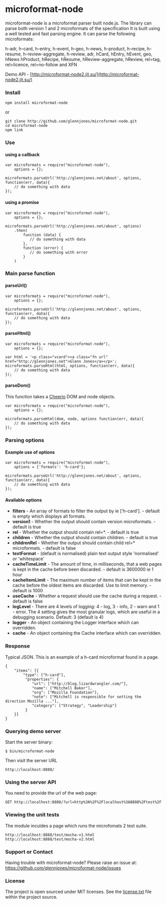 # microformat-node

microformat-node is a microformat parser built node.js. The library can parse both version 1 and 2 microformats of the specification It is built using a well tested and fast parsing engine. It can parse the following microformats:


h-adr, h-card, h-entry, h-event, h-geo, h-news, h-product, h-recipe, h-resume, h-review-aggregate, h-review, adr, hCard, hEntry, hEvent, geo, hNews hProduct, hRecipe, hResume, hReview-aggregate, hReview, rel=tag, rel=licence, rel=no-follow and XFN


Demo API - [http://microformat-node2.jit.su/](http://microformat-node2.jit.su/)


### Install

    npm install microformat-node

or

    git clone http://github.com/glennjones/microformat-node.git
    cd microformat-node
    npm link


### Use

#### using a callback

    var microformats = require("microformat-node"),
        options = {};

    microformats.parseUrl('http://glennjones.net/about', options, function(err, data){
        // do something with data
    });


#### using a promise

    var microformats = require("microformat-node"),
        options = {};

    microformats.parseUrl('http://glennjones.net/about', options)
        .then(
            function (data) {
               // do something with data
            },
            function (error) {
               // do something with error
            }
        )

### Main parse function

#### parseUrl()

    var microformats = require("microformat-node"),
        options = {};

    microformats.parseUrl('http://glennjones.net/about', options, function(err, data){
        // do something with data
    });

#### parseHtml()

    var microformats = require("microformat-node"),
        options = {};

    var html = '<p class="vcard"><a class="fn url" href="http://glennjones.net">Glenn Jones</a></p>';
    microformats.parseHtml(html, options, function(err, data){
        // do something with data
    });


#### parseDom()
This function takes a [Cheerio](https://github.com/MatthewMueller/cheerio) DOM and node objects.

    var microformats = require("microformat-node"),
        options = {};

    microformats.parseHtml(dom, node, options function(err, data){
        // do something with data
    });


### Parsing options 

#### Example use of options
    var microformats = require("microformat-node"),
        options = {'formats': 'h-card'};

    microformats.parseUrl('http://glennjones.net/about', options, function(err, data){
        // do something with data
    });

#### Available options

*  __filters__ - An array of formats to filter the output by ie ['h-card']. - default is empty which displays all formats.
*  __version1__ - Whether the output should contain version microformats. - default is true
*  __rel__ - Whether the output should contain rel=*. - default is true 
*  __children__ - Whether the output should contain children. - default is true
*  __childrenRel__ - Whether the output should contain child rel=* microformats. - default is false 
*  __textFormat__ - (default is normalised) plain text output style 'normalised' or 'whitespace'
*  __cacheTimeLimit__ - The amount of time, in milliseconds, that a web pages is kept in the cache before been discarded. - default is 3600000 ie 1 hour
*  __cacheItemLimit__ - The maximum number of items that can be kept in the cache before the oldest items are discarded. Use to limit memory. - default is 1000
*  __useCache__ - Whether a request should use the cache during a request. - default is false
*  __logLevel__ - There are 4 levels of logging: 4 - log, 3 - info, 2 - warn and 1 - error. The 4 setting gives the most granular logs, which are useful in a debugging scenario. Default: 3 (default is 4) 
*  __logger__ - An object containing the Logger interface which can overridden.
*  __cache__ - An object containing the Cache interface which can overridden.


### Response 

Typical JSON. This is an example of a h-card microformat found in a page.

    
    {
        "items": [{
            "type": ["h-card"],
             "properties": {
                "url": ["http://blog.lizardwrangler.com/"],
                "name": ["Mitchell Baker"],
                "org": ["Mozilla Foundation"],
                "note": ["Mitchell is responsible for setting the direction Mozilla ..."],
                "category": ["Strategy", "Leadership"]
             }
        }]
    }
  

### Querying demo server

Start the server binary:

    $ bin/microformat-node

Then visit the server URL

    http://localhost:8888/


### Using the server API    

You need to provide the url of the web page:

    GET http://localhost:8888/?url=http%3A%2F%2Flocalhost%3A8888%2Ftest%2F

### Viewing the unit tests

The module inculdes a page which runs the microfomats 2 test suite. 

    http://localhost:8888/test/mocha-v1.html
    http://localhost:8888/test/mocha-v2.html



### Support or Contact

Having trouble with microformat-node? Please raise an issue at: https://github.com/glennjones/microformat-node/issues


### License

The project is open sourced under MIT licenses. See the [license.txt](https://raw.github.com/glennjones/microformat-node/master/license.txt "license.txt") file within the project source.

